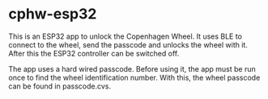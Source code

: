 # cphw-esp32

This is an ESP32 app to unlock the Copenhagen Wheel. It uses BLE to connect to the wheel, send the passcode and unlocks the wheel with it. After this the ESP32 controller can be switched off. 

The app uses a hard wired passcode. Before using it, the app must be run once to find the wheel identification number. With this, the wheel passcode can be found in passcode.cvs. 
